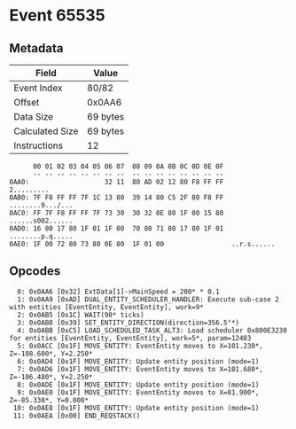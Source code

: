# Event 65535

## Metadata

| Field           | Value    |
|-----------------|----------|
| Event Index     | 80/82    |
| Offset          | 0x0AA6   |
| Data Size       | 69 bytes |
| Calculated Size | 69 bytes |
| Instructions    | 12       |

```
      00 01 02 03 04 05 06 07  08 09 0A 0B 0C 0D 0E 0F
      -- -- -- -- -- -- -- --  -- -- -- -- -- -- -- --
0AA0:                   32 11  80 AD 02 12 80 F8 FF FF        2.........
0AB0: 7F F8 FF FF 7F 1C 13 80  39 14 80 C5 2F 80 F8 FF  ........9.../...
0AC0: FF 7F F8 FF FF 7F 73 30  30 32 0E 80 1F 00 15 80  ......s002......
0AD0: 16 80 17 80 1F 01 1F 00  70 80 71 80 17 80 1F 01  ........p.q.....
0AE0: 1F 00 72 80 73 80 0E 80  1F 01 00                 ..r.s......     
```

## Opcodes

```
  0: 0x0AA6 [0x32] ExtData[1]->MainSpeed = 200* * 0.1
  1: 0x0AA9 [0xAD] DUAL_ENTITY_SCHEDULER_HANDLER: Execute sub-case 2 with entities [EventEntity, EventEntity], work=9*
  2: 0x0AB5 [0x1C] WAIT(90* ticks)
  3: 0x0AB8 [0x39] SET_ENTITY_DIRECTION(direction=356.5°*)
  4: 0x0ABB [0xC5] LOAD_SCHEDULED_TASK_ALT3: Load scheduler 0x800E3230 for entities [EventEntity, EventEntity], work=5*, param=12403
  5: 0x0ACC [0x1F] MOVE_ENTITY: EventEntity moves to X=101.230*, Z=-108.600*, Y=2.250*
  6: 0x0AD4 [0x1F] MOVE_ENTITY: Update entity position (mode=1)
  7: 0x0AD6 [0x1F] MOVE_ENTITY: EventEntity moves to X=101.680*, Z=-106.480*, Y=2.250*
  8: 0x0ADE [0x1F] MOVE_ENTITY: Update entity position (mode=1)
  9: 0x0AE0 [0x1F] MOVE_ENTITY: EventEntity moves to X=81.900*, Z=-85.330*, Y=0.000*
 10: 0x0AE8 [0x1F] MOVE_ENTITY: Update entity position (mode=1)
 11: 0x0AEA [0x00] END_REQSTACK()
```
